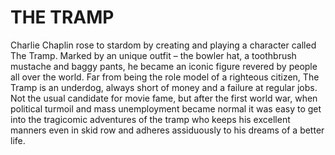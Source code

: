 # THE TRAMP
Charlie Chaplin rose to  stardom by creating and playing a character called The Tramp. 
Marked by an unique outfit – the bowler hat, a toothbrush mustache and baggy pants, he became an iconic figure revered by people all over the world.
Far from being the role model of a righteous citizen, The Tramp is an underdog, always short of money and a failure at regular jobs. 
Not the usual candidate for movie fame, but after the first world war, when political turmoil and mass unemployment became normal it was easy to get into the tragicomic adventures of the tramp who keeps his excellent manners even in skid row and adheres assiduously to his dreams of a better life.


